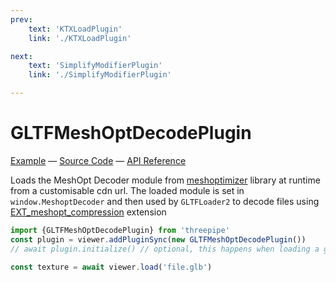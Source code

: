 ```yaml
---
prev: 
    text: 'KTXLoadPlugin'
    link: './KTXLoadPlugin'

next: 
    text: 'SimplifyModifierPlugin'
    link: './SimplifyModifierPlugin'

---
```


# GLTFMeshOptDecodePlugin

[Example](https://threepipe.org/examples/#gltf-meshopt-compression/) &mdash;
[Source Code](https://github.com/repalash/threepipe/blob/master/src/plugins/import/GLTFMeshOptDecodePlugin.ts) &mdash;
[API Reference](https://threepipe.org/docs/classes/GLTFMeshOptDecodePlugin.html)

Loads the MeshOpt Decoder module from [meshoptimizer](https://github.com/zeux/meshoptimizer) library at runtime from a customisable cdn url.
The loaded module is set in `window.MeshoptDecoder` and then used by `GLTFLoader2` to decode files using [EXT_meshopt_compression](https://github.com/KhronosGroup/glTF/blob/main/extensions/2.0/Vendor/EXT_meshopt_compression/README.md) extension

```typescript
import {GLTFMeshOptDecodePlugin} from 'threepipe'
const plugin = viewer.addPluginSync(new GLTFMeshOptDecodePlugin())
// await plugin.initialize() // optional, this happens when loading a gltf file with extension anyway

const texture = await viewer.load('file.glb')
```
